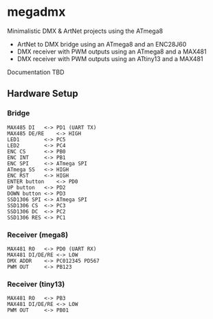 # megadmx
Minimalistic DMX & ArtNet projects using the ATmega8

* ArtNet to DMX bridge using an ATmega8 and an ENC28J60
* DMX receiver with PWM outputs using an ATmega8 and a MAX481
* DMX receiver with PWM outputs using an ATtiny13 and a MAX481

Documentation TBD

## Hardware Setup

### Bridge
	MAX485 DI	<->	PD1 (UART TX)
	MAX485 DE/RE	<->	HIGH
	LED1		<->	PC5
	LED2		<->	PC4
	ENC CS		<->	PB0
	ENC INT		<->	PB1
	ENC SPI		<->	ATmega SPI
	ATmega SS	<->	HIGH
	ENC RST		<->	HIGH
	ENTER button	<->	PD0
	UP button	<->	PD2
	DOWN button	<->	PD3
	SSD1306 SPI	<->	ATmega SPI
	SSD1306 CS	<->	PC3
	SSD1306 DC	<->	PC2
	SSD1306 RES	<->	PC1

### Receiver (mega8)
	MAX481 RO	<->	PD0 (UART RX)
	MAX481 DI/DE/RE <->	LOW
	DMX ADDR	<->	PC012345 PD567
	PWM OUT		<->	PB123

### Receiver (tiny13)
	MAX481 RO	<->	PB3
	MAX481 DI/DE/RE <->	LOW
	PWM OUT		<->	PB01
